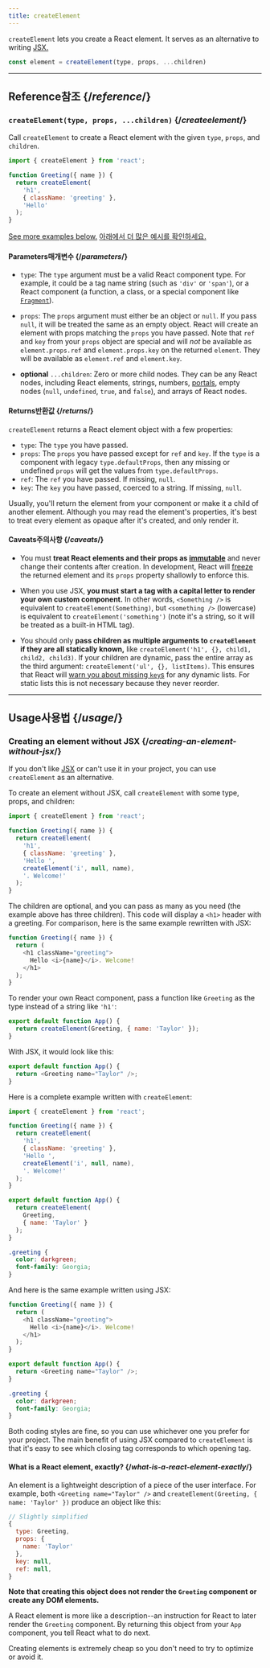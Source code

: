 ```yaml
---
title: createElement
---
```


<Intro>

`createElement` lets you create a React element. It serves as an alternative to writing [JSX.](/learn/writing-markup-with-jsx)

```js
const element = createElement(type, props, ...children)
```

</Intro>

<InlineToc />

---

## Reference<Trans>참조</Trans> {/*reference*/}

### `createElement(type, props, ...children)` {/*createelement*/}

Call `createElement` to create a React element with the given `type`, `props`, and `children`.

```js
import { createElement } from 'react';

function Greeting({ name }) {
  return createElement(
    'h1',
    { className: 'greeting' },
    'Hello'
  );
}
```

[See more examples below.](#usage)
<Trans>[아래에서 더 많은 예시를 확인하세요.](#usage)</Trans>

#### Parameters<Trans>매개변수</Trans> {/*parameters*/}

* `type`: The `type` argument must be a valid React component type. For example, it could be a tag name string (such as `'div'` or `'span'`), or a React component (a function, a class, or a special component like [`Fragment`](/reference/react/Fragment)).

* `props`: The `props` argument must either be an object or `null`. If you pass `null`, it will be treated the same as an empty object. React will create an element with props matching the `props` you have passed. Note that `ref` and `key` from your `props` object are special and will *not* be available as `element.props.ref` and `element.props.key` on the returned `element`. They will be available as `element.ref` and `element.key`.

* **optional** `...children`: Zero or more child nodes. They can be any React nodes, including React elements, strings, numbers, [portals](/reference/react-dom/createPortal), empty nodes (`null`, `undefined`, `true`, and `false`), and arrays of React nodes.

#### Returns<Trans>반환값</Trans> {/*returns*/}

`createElement` returns a React element object with a few properties:

* `type`: The `type` you have passed.
* `props`: The `props` you have passed except for `ref` and `key`. If the `type` is a component with legacy `type.defaultProps`, then any missing or undefined `props` will get the values from `type.defaultProps`.
* `ref`: The `ref` you have passed. If missing, `null`.
* `key`: The `key` you have passed, coerced to a string. If missing, `null`.

Usually, you'll return the element from your component or make it a child of another element. Although you may read the element's properties, it's best to treat every element as opaque after it's created, and only render it.

#### Caveats<Trans>주의사항</Trans> {/*caveats*/}

* You must **treat React elements and their props as [immutable](https://en.wikipedia.org/wiki/Immutable_object)** and never change their contents after creation. In development, React will [freeze](https://developer.mozilla.org/en-US/docs/Web/JavaScript/Reference/Global_Objects/Object/freeze) the returned element and its `props` property shallowly to enforce this.

* When you use JSX, **you must start a tag with a capital letter to render your own custom component.** In other words, `<Something />` is equivalent to `createElement(Something)`, but `<something />` (lowercase) is equivalent to `createElement('something')` (note it's a string, so it will be treated as a built-in HTML tag).

* You should only **pass children as multiple arguments to `createElement` if they are all statically known,** like `createElement('h1', {}, child1, child2, child3)`. If your children are dynamic, pass the entire array as the third argument: `createElement('ul', {}, listItems)`. This ensures that React will [warn you about missing `key`s](/learn/rendering-lists#keeping-list-items-in-order-with-key) for any dynamic lists. For static lists this is not necessary because they never reorder.

---

## Usage<Trans>사용법</Trans> {/*usage*/}

### Creating an element without JSX {/*creating-an-element-without-jsx*/}

If you don't like [JSX](/learn/writing-markup-with-jsx) or can't use it in your project, you can use `createElement` as an alternative.

To create an element without JSX, call `createElement` with some <CodeStep step={1}>type</CodeStep>, <CodeStep step={2}>props</CodeStep>, and <CodeStep step={3}>children</CodeStep>:

```js [[1, 5, "'h1'"], [2, 6, "{ className: 'greeting' }"], [3, 7, "'Hello ',"], [3, 8, "createElement('i', null, name),"], [3, 9, "'. Welcome!'"]]
import { createElement } from 'react';

function Greeting({ name }) {
  return createElement(
    'h1',
    { className: 'greeting' },
    'Hello ',
    createElement('i', null, name),
    '. Welcome!'
  );
}
```

The <CodeStep step={3}>children</CodeStep> are optional, and you can pass as many as you need (the example above has three children). This code will display a `<h1>` header with a greeting. For comparison, here is the same example rewritten with JSX:

```js [[1, 3, "h1"], [2, 3, "className=\\"greeting\\""], [3, 4, "Hello <i>{name}</i>. Welcome!"], [1, 5, "h1"]]
function Greeting({ name }) {
  return (
    <h1 className="greeting">
      Hello <i>{name}</i>. Welcome!
    </h1>
  );
}
```

To render your own React component, pass a function like `Greeting` as the <CodeStep step={1}>type</CodeStep> instead of a string like `'h1'`:

```js [[1, 2, "Greeting"], [2, 2, "{ name: 'Taylor' }"]]
export default function App() {
  return createElement(Greeting, { name: 'Taylor' });
}
```

With JSX, it would look like this:

```js [[1, 2, "Greeting"], [2, 2, "name=\\"Taylor\\""]]
export default function App() {
  return <Greeting name="Taylor" />;
}
```

Here is a complete example written with `createElement`:

<Sandpack>

```js
import { createElement } from 'react';

function Greeting({ name }) {
  return createElement(
    'h1',
    { className: 'greeting' },
    'Hello ',
    createElement('i', null, name),
    '. Welcome!'
  );
}

export default function App() {
  return createElement(
    Greeting,
    { name: 'Taylor' }
  );
}
```

```css
.greeting {
  color: darkgreen;
  font-family: Georgia;
}
```

</Sandpack>

And here is the same example written using JSX:

<Sandpack>

```js
function Greeting({ name }) {
  return (
    <h1 className="greeting">
      Hello <i>{name}</i>. Welcome!
    </h1>
  );
}

export default function App() {
  return <Greeting name="Taylor" />;
}
```

```css
.greeting {
  color: darkgreen;
  font-family: Georgia;
}
```

</Sandpack>

Both coding styles are fine, so you can use whichever one you prefer for your project. The main benefit of using JSX compared to `createElement` is that it's easy to see which closing tag corresponds to which opening tag.

<DeepDive>

#### What is a React element, exactly? {/*what-is-a-react-element-exactly*/}

An element is a lightweight description of a piece of the user interface. For example, both `<Greeting name="Taylor" />` and `createElement(Greeting, { name: 'Taylor' })` produce an object like this:

```js
// Slightly simplified
{
  type: Greeting,
  props: {
    name: 'Taylor'
  },
  key: null,
  ref: null,
}
```

**Note that creating this object does not render the `Greeting` component or create any DOM elements.**

A React element is more like a description--an instruction for React to later render the `Greeting` component. By returning this object from your `App` component, you tell React what to do next.

Creating elements is extremely cheap so you don't need to try to optimize or avoid it.

</DeepDive>
